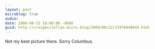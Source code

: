 ```yaml
---
layout: post
microblog: true
audio: 
date: 2009-08-21 18:00:00 -0600
guid: http://craigmcclellan.micro.blog/2009/08/22/t3476848644.html
---
```

Not my best picture there. Sorry Columbus.

